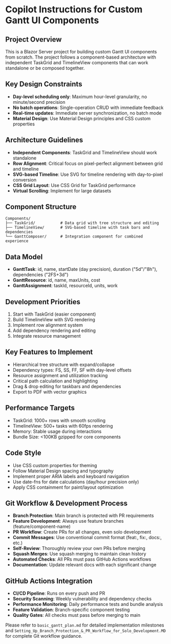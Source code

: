 # Copilot Instructions for Custom Gantt UI Components

<!-- Use this file to provide workspace-specific custom instructions to Copilot. For more details, visit https://code.visualstudio.com/docs/copilot/copilot-customization#_use-a-githubcopilotinstructionsmd-file -->

## Project Overview
This is a Blazor Server project for building custom Gantt UI components from scratch. The project follows a component-based architecture with independent TaskGrid and TimelineView components that can work standalone or be composed together.

## Key Design Constraints
- **Day-level scheduling only**: Maximum hour-level granularity, no minute/second precision
- **No batch operations**: Single-operation CRUD with immediate feedback
- **Real-time updates**: Immediate server synchronization, no batch mode
- **Material Design**: Use Material Design principles and CSS custom properties

## Architecture Guidelines
- **Independent Components**: TaskGrid and TimelineView should work standalone
- **Row Alignment**: Critical focus on pixel-perfect alignment between grid and timeline
- **SVG-based Timeline**: Use SVG for timeline rendering with day-to-pixel conversion
- **CSS Grid Layout**: Use CSS Grid for TaskGrid performance
- **Virtual Scrolling**: Implement for large datasets

## Component Structure
```
Components/
├── TaskGrid/           # Data grid with tree structure and editing
├── TimelineView/       # SVG-based timeline with task bars and dependencies
└── GanttComposer/      # Integration component for combined experience
```

## Data Model
- **GanttTask**: id, name, startDate (day precision), duration ("5d"/"8h"), dependencies ("2FS+3d")
- **GanttResource**: id, name, maxUnits, cost
- **GanttAssignment**: taskId, resourceId, units, work

## Development Priorities
1. Start with TaskGrid (easier component)
2. Build TimelineView with SVG rendering
3. Implement row alignment system
4. Add dependency rendering and editing
5. Integrate resource management

## Key Features to Implement
- Hierarchical tree structure with expand/collapse
- Dependency types: FS, SS, FF, SF with day-level offsets
- Resource assignment and utilization tracking
- Critical path calculation and highlighting
- Drag & drop editing for taskbars and dependencies
- Export to PDF with vector graphics

## Performance Targets
- TaskGrid: 1000+ rows with smooth scrolling
- TimelineView: 500+ tasks with 60fps rendering
- Memory: Stable usage during interactions
- Bundle Size: <100KB gzipped for core components

## Code Style
- Use CSS custom properties for theming
- Follow Material Design spacing and typography
- Implement proper ARIA labels and keyboard navigation
- Use date-fns for date calculations (day/hour precision only)
- Apply CSS containment for paint/layout optimization

## Git Workflow & Development Process
- **Branch Protection**: Main branch is protected with PR requirements
- **Feature Development**: Always use feature branches (feature/component-name)
- **PR Workflow**: Create PRs for all changes, even solo development
- **Commit Messages**: Use conventional commit format (feat:, fix:, docs:, etc.)
- **Self-Review**: Thoroughly review your own PRs before merging
- **Squash Merges**: Use squash merging to maintain clean history
- **Automated Checks**: All PRs must pass GitHub Actions workflows
- **Documentation**: Update relevant docs with each significant change

## GitHub Actions Integration
- **CI/CD Pipeline**: Runs on every push and PR
- **Security Scanning**: Weekly vulnerability and dependency checks
- **Performance Monitoring**: Daily performance tests and bundle analysis
- **Feature Validation**: Branch-specific component testing
- **Quality Gates**: All checks must pass before merging to main

Please refer to `basic_gantt_plan.md` for detailed implementation milestones and `Setting_Up_Branch_Protection_&_PR_Workflow_for_Solo_Development.MD` for complete Git workflow guidance.
